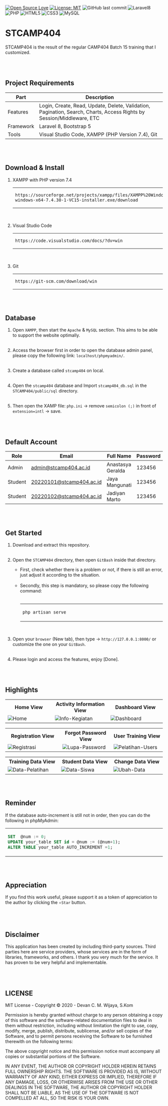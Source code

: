 [![Open Source Love](https://badges.frapsoft.com/os/v1/open-source.svg?style=flat)](https://github.com/ellerbrock/open-source-badges/)
[![License: MIT](https://img.shields.io/badge/License-MIT-blue.svg?logo=github&color=%23F7DF1E)](https://opensource.org/licenses/MIT)
![GitHub last commit](https://img.shields.io/github/last-commit/devancakra/STCAMP404)
![Laravel8](https://img.shields.io/badge/-Laravel8-white?style=flat&logo=laravel)
![PHP](https://img.shields.io/badge/-PHP-grey.svg?&logo=PHP&logoColor=white)
![HTML5](https://img.shields.io/badge/-HTML%205-purple.svg?&logo=html5)
![CSS3](https://img.shields.io/badge/-CSS%203-green.svg?&logo=css3)
![MySQL](https://img.shields.io/badge/-MySQL-blue.svg?style=flat&logo=mysql&logoColor=white)

# STCAMP404
<p>STCAMP404 is the result of the regular CAMP404 Batch 15 training that I customized.</p>

<br><br>

## Project Requirements
| Part | Description |
| --- | --- |
| Features | Login, Create, Read, Update, Delete, Validation, Pagination, Search, Charts, Access Rights by Session/Middleware, ETC |
| Framework | Laravel 8, Bootstrap 5 |
| Tools | Visual Studio Code, XAMPP (PHP Version 7.4), Git |

<br><br>

## Download & Install
1. XAMPP with PHP version 7.4

   <table><tr><td width="810">

   ```
   https://sourceforge.net/projects/xampp/files/XAMPP%20Windows/7.4.30/xampp-windows-x64-7.4.30-1-VC15-installer.exe/download
   ```

   </td></tr></table><br>

2. Visual Studio Code

   <table><tr><td width="810">

   ```
   https://code.visualstudio.com/docs/?dv=win
   ```

   </td></tr></table><br>

3. Git

   <table><tr><td width="810">

   ```
   https://git-scm.com/download/win
   ```

   </td></tr></table>

<br><br>

## Database
1. Open ``` XAMPP ```, then start the ``` Apache ``` & ``` MySQL ``` section. This aims to be able to support the website optimally.<br><br>

2. Access the browser first in order to open the database admin panel, please copy the following link: ``` localhost/phpmyadmin/ ```.<br><br>

3. Create a database called ``` stcamp404 ``` on local.<br><br>

4. Open the ``` stcamp404 ``` database and Import ``` stcamp404_db.sql ``` in the ``` STCAMP404/public/sql ``` directory.<br><br>

5. Then open the XAMP file: ``` php.ini ``` -> remove ``` semicolon (;) ``` in front of ``` extension=intl ``` -> save.

<br><br>

## Default Account
| Role | Email | Full Name | Password |
| --- | --- | --- | --- |
| Admin | admin@stcamp404.ac.id | Anastasya Geralda | 123456 |
| Student | 20220101@stcamp404.ac.id | Jaya Mangunati | 123456 |
| Student | 20220102@stcamp404.ac.id | Jadiyan Marto | 123456 |

<br><br>

## Get Started
1. Download and extract this repository.<br><br>

2. Open the ``` STCAMP404 ``` directory, then open ``` GitBash ``` inside that directory.
   <ul>
       <li>First, check whether there is a problem or not, if there is still an error, just adjust it according to the situation.</li><br>
       <li>Secondly, this step is mandatory, so please copy the following command:<br><br></li>
       
   <table><tr><td width="810">
     
   ````bash
   php artisan serve
   ````

   </td></tr></table>
   </ul><br>
   
3. Open your ``` browser ``` (New tab), then type -> ``` http://127.0.0.1:8000/ ``` or customize the one on your ``` GitBash ```.<br><br>

4. Please login and access the features, enjoy [Done].
    
<br><br>

## Highlights
<table>
<tr>
<th width="280">Home View</th>
<th width="280">Activity Information View</th>
<th width="280">Dashboard View</th>
</tr>
<tr>
<td><img src="https://user-images.githubusercontent.com/54527592/192107734-c8f90cf2-ac4b-41de-85b4-ebc80382eb12.png" alt="Home"></td>
<td><img src="https://user-images.githubusercontent.com/54527592/192106990-2391de9b-f4c3-4115-a34c-d771242cd0f0.png" alt="Info-Kegiatan"></td>
<td><img src="https://user-images.githubusercontent.com/54527592/192107108-fdc72d2c-ebf8-4685-acda-3d40c07538b8.png" alt="Dashboard"></td>
</tr>
</table>
<table>
<tr>
<th width="280">Registration View</th>
<th width="280">Forgot Password View</th>
<th width="280">User Training View</th>
</tr>
<tr>
<td><img src="https://user-images.githubusercontent.com/54527592/192107695-fb740c4a-6dcd-41d6-b011-244e41a92150.png" alt="Registrasi"></td>
<td><img src="https://user-images.githubusercontent.com/54527592/192107714-1ba08a9b-e547-4bd9-8d40-5d23ecb03e8d.png" alt="Lupa-Password"></td>
<td><img src="https://user-images.githubusercontent.com/54527592/192107799-2f87673d-8f71-4c74-8df6-cfa9e6e8a49e.png" alt="Pelatihan-Users"></td>
</tr></table>
<table>
<tr>
<th width="280">Training Data View</th>
<th width="280">Student Data View</th>
<th width="280">Change Data View</th>
</tr>
<tr>
<td><img src="https://user-images.githubusercontent.com/54527592/192107215-f82e105a-3203-449f-9a62-19a86957665e.png" alt="Data-Pelatihan"></td>
<td><img src="https://user-images.githubusercontent.com/54527592/192108245-5bf3e566-00f5-4d3b-9af5-ddb50b0b6a37.png" alt="Data-Siswa"></td>
<td><img src="https://user-images.githubusercontent.com/54527592/192107438-279ae6dd-f53a-45ac-b3b4-074a9fd2a5ad.png" alt="Ubah-Data"></td>
</tr></table>

<br><br>

## Reminder
<p>If the database auto-increment is still not in order, then you can do the following in phpMyAdmin:</p>

<table><tr><td width="840">

```sql
SET  @num := 0;
UPDATE your_table SET id = @num := (@num+1);
ALTER TABLE your_table AUTO_INCREMENT =1;
```

</td></tr></table>

<br><br>

## Appreciation
If you find this work useful, please support it as a token of appreciation to the author by clicking the ``` ⭐Star ``` button.

<br><br>

## Disclaimer
This application has been created by including third-party sources. Third parties here are service providers, whose services are in the form of libraries, frameworks, and others. I thank you very much for the service. It has proven to be very helpful and implementable.

<br><br>

## LICENSE
MIT License - Copyright © 2020 - Devan C. M. Wijaya, S.Kom

Permission is hereby granted without charge to any person obtaining a copy of this software and the software-related documentation files to deal in them without restriction, including without limitation the right to use, copy, modify, merge, publish, distribute, sublicense, and/or sell copies of the Software, and to permit persons receiving the Software to be furnished therewith on the following terms:

The above copyright notice and this permission notice must accompany all copies or substantial portions of the Software.

IN ANY EVENT, THE AUTHOR OR COPYRIGHT HOLDER HEREIN RETAINS FULL OWNERSHIP RIGHTS. THE SOFTWARE IS PROVIDED AS IS, WITHOUT WARRANTY OF ANY KIND, EITHER EXPRESS OR IMPLIED, THEREFORE IF ANY DAMAGE, LOSS, OR OTHERWISE ARISES FROM THE USE OR OTHER DEALINGS IN THE SOFTWARE, THE AUTHOR OR COPYRIGHT HOLDER SHALL NOT BE LIABLE, AS THE USE OF THE SOFTWARE IS NOT COMPELLED AT ALL, SO THE RISK IS YOUR OWN.
